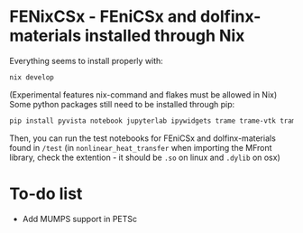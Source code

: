 # FENixCSx - FEniCSx and dolfinx-materials installed through Nix

Everything seems to install properly with:

```sh
nix develop
```

(Experimental features nix-command and flakes must be allowed in Nix)
Some python packages still need to be installed through pip:

```sh
pip install pyvista notebook jupyterlab ipywidgets trame trame-vtk trame-vuetify
```

Then, you can run the test notebooks for FEniCSx and dolfinx-materials found in `/test` (in `nonlinear_heat_transfer` when importing the MFront library, check the extention - it should be `.so` on linux and `.dylib` on osx)

# To-do list

- Add MUMPS support in PETSc

